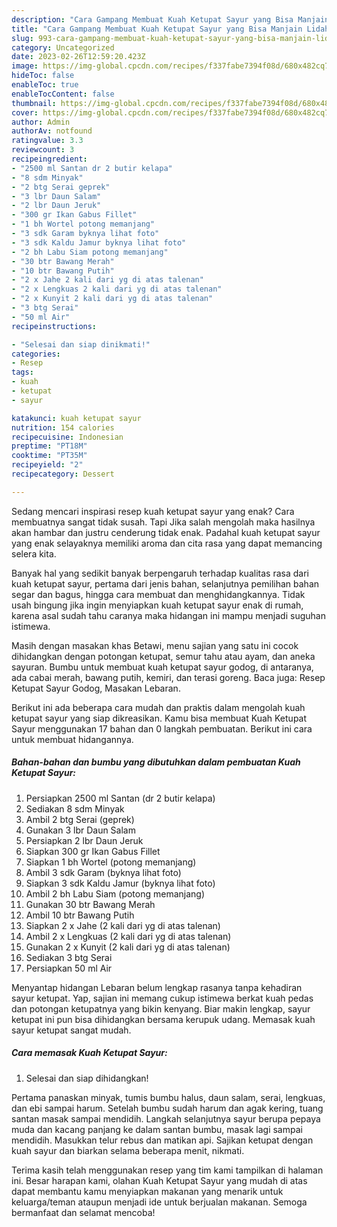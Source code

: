 ```yaml
---
description: "Cara Gampang Membuat Kuah Ketupat Sayur yang Bisa Manjain Lidah, Buat Buka Puasa}"
title: "Cara Gampang Membuat Kuah Ketupat Sayur yang Bisa Manjain Lidah, Buat Buka Puasa}"
slug: 993-cara-gampang-membuat-kuah-ketupat-sayur-yang-bisa-manjain-lidah-buat-buka-puasa
category: Uncategorized
date: 2023-02-26T12:59:20.423Z
image: https://img-global.cpcdn.com/recipes/f337fabe7394f08d/680x482cq70/kuah-ketupat-sayur-foto-resep-utama.jpg
hideToc: false
enableToc: true
enableTocContent: false
thumbnail: https://img-global.cpcdn.com/recipes/f337fabe7394f08d/680x482cq70/kuah-ketupat-sayur-foto-resep-utama.jpg
cover: https://img-global.cpcdn.com/recipes/f337fabe7394f08d/680x482cq70/kuah-ketupat-sayur-foto-resep-utama.jpg
author: Admin
authorAv: notfound
ratingvalue: 3.3
reviewcount: 3
recipeingredient:
- "2500 ml Santan dr 2 butir kelapa"
- "8 sdm Minyak"
- "2 btg Serai geprek"
- "3 lbr Daun Salam"
- "2 lbr Daun Jeruk"
- "300 gr Ikan Gabus Fillet"
- "1 bh Wortel potong memanjang"
- "3 sdk Garam byknya lihat foto"
- "3 sdk Kaldu Jamur byknya lihat foto"
- "2 bh Labu Siam potong memanjang"
- "30 btr Bawang Merah"
- "10 btr Bawang Putih"
- "2 x Jahe 2 kali dari yg di atas talenan"
- "2 x Lengkuas 2 kali dari yg di atas talenan"
- "2 x Kunyit 2 kali dari yg di atas talenan"
- "3 btg Serai"
- "50 ml Air"
recipeinstructions:

- "Selesai dan siap dinikmati!"
categories:
- Resep
tags:
- kuah
- ketupat
- sayur

katakunci: kuah ketupat sayur 
nutrition: 154 calories
recipecuisine: Indonesian
preptime: "PT18M"
cooktime: "PT35M"
recipeyield: "2"
recipecategory: Dessert

---
```



Sedang mencari inspirasi resep kuah ketupat sayur yang enak? Cara membuatnya sangat tidak susah. Tapi Jika salah mengolah maka hasilnya akan hambar dan justru cenderung tidak enak. Padahal kuah ketupat sayur yang enak selayaknya memiliki aroma dan cita rasa yang dapat memancing selera kita.


Banyak hal yang sedikit banyak berpengaruh terhadap kualitas rasa dari kuah ketupat sayur, pertama dari jenis bahan, selanjutnya pemilihan bahan segar dan bagus, hingga cara membuat dan menghidangkannya. Tidak usah bingung jika ingin menyiapkan kuah ketupat sayur enak di rumah, karena asal sudah tahu caranya maka hidangan ini mampu menjadi suguhan istimewa.

Masih dengan masakan khas Betawi, menu sajian yang satu ini cocok dihidangkan dengan potongan ketupat, semur tahu atau ayam, dan aneka sayuran. Bumbu untuk membuat kuah ketupat sayur godog, di antaranya, ada cabai merah, bawang putih, kemiri, dan terasi goreng. Baca juga: Resep Ketupat Sayur Godog, Masakan Lebaran.


Berikut ini ada beberapa cara mudah dan praktis dalam mengolah kuah ketupat sayur yang siap dikreasikan. Kamu bisa membuat Kuah Ketupat Sayur menggunakan 17 bahan dan 0 langkah pembuatan. Berikut ini cara untuk membuat hidangannya.

<!--inarticleads1-->

##### Bahan-bahan dan bumbu yang dibutuhkan dalam pembuatan Kuah Ketupat Sayur:

1. Persiapkan 2500 ml Santan (dr 2 butir kelapa)
1. Sediakan 8 sdm Minyak
1. Ambil 2 btg Serai (geprek)
1. Gunakan 3 lbr Daun Salam
1. Persiapkan 2 lbr Daun Jeruk
1. Siapkan 300 gr Ikan Gabus Fillet
1. Siapkan 1 bh Wortel (potong memanjang)
1. Ambil 3 sdk Garam (byknya lihat foto)
1. Siapkan 3 sdk Kaldu Jamur (byknya lihat foto)
1. Ambil 2 bh Labu Siam (potong memanjang)
1. Gunakan 30 btr Bawang Merah
1. Ambil 10 btr Bawang Putih
1. Siapkan 2 x Jahe (2 kali dari yg di atas talenan)
1. Ambil 2 x Lengkuas (2 kali dari yg di atas talenan)
1. Gunakan 2 x Kunyit (2 kali dari yg di atas talenan)
1. Sediakan 3 btg Serai
1. Persiapkan 50 ml Air


Menyantap hidangan Lebaran belum lengkap rasanya tanpa kehadiran sayur ketupat. Yap, sajian ini memang cukup istimewa berkat kuah pedas dan potongan ketupatnya yang bikin kenyang. Biar makin lengkap, sayur ketupat ini pun bisa dihidangkan bersama kerupuk udang. Memasak kuah sayur ketupat sangat mudah. 

<!--inarticleads2-->

##### Cara memasak Kuah Ketupat Sayur:


1. Selesai dan siap dihidangkan!

Pertama panaskan minyak, tumis bumbu halus, daun salam, serai, lengkuas, dan ebi sampai harum. Setelah bumbu sudah harum dan agak kering, tuang santan masak sampai mendidih. Langkah selanjutnya sayur berupa pepaya muda dan kacang panjang ke dalam santan bumbu, masak lagi sampai mendidih. Masukkan telur rebus dan matikan api. Sajikan ketupat dengan kuah sayur dan biarkan selama beberapa menit, nikmati. 

Terima kasih telah menggunakan resep yang tim kami tampilkan di halaman ini. Besar harapan kami, olahan Kuah Ketupat Sayur yang mudah di atas dapat membantu kamu menyiapkan makanan yang menarik untuk keluarga/teman ataupun menjadi ide untuk berjualan makanan. Semoga bermanfaat dan selamat mencoba!
